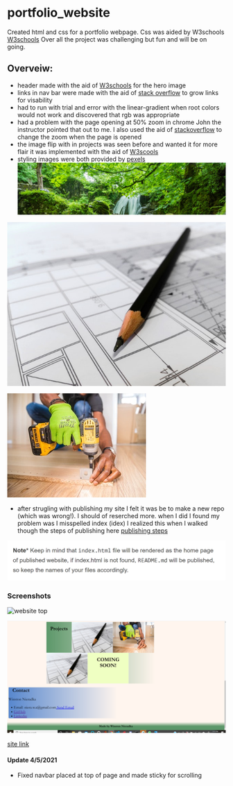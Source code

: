 # portfolio_website
Created  html and css for a portfolio webpage.
Css was aided by W3schools [W3schools](https://www.w3schools.com/default.asp)
Over all the project was challenging but fun and will be on going.

## Overveiw:

* header made with the aid of [W3schools](https://www.w3schools.com/howto/howto_css_hero_image.asp) for the hero image
* links in nav bar were made with the aid of [stack overflow](https://stackoverflow.com/questions/47960948/link-grow-font-on-hover) to grow links for visability
* had to run with trial and error with the linear-gradient when root colors would not work and discovered that rgb was appropriate
* had a problem with the page opening at 50% zoom in chrome John the instructor pointed that out to me. I also used the aid of [stackoverflow](https://stackoverflow.com/questions/712689/css-div-stretch-100-page-height) to change the zoom when the page is opened
* the image flip with in projects was seen before and wanted it for more flair it was implemented with the aid of [W3scools](https://www.w3schools.com/howto/howto_css_flip_image.asp)
* styling images were both provided by [pexels](https://www.pexels.com/)
![hero background](assets/images/pexels-pixabay-460621.jpg)

![project image pencil](assets/images/pexels-pixabay-268362.jpg)

![project image drill](assets/images/pexels-bidvine-1249611.jpg)
* after strugling with publishing my site I felt it was be to make a new repo (which was wrong!). I should of reserched more. when I did I found my problem was 
I misspelled index (idex) I realized this when I walked though the steps of publishing here [publishing steps](https://hackernoon.com/use-custom-domain-with-github-pages-2-straightforward-steps-cf561eee244f) 

![note that helped](assets/images/screenshot_183815.png) 
### Screenshots

![website top](./assets/images/portfolio1_ss_2-20.png)

![website bottom](assets/images/portfolio2_ss_2-20.png)

[site link](https://wan2748.github.io/portfolio_website/) 

#### Update 4/5/2021
* Fixed navbar placed at top of page and made sticky for scrolling 